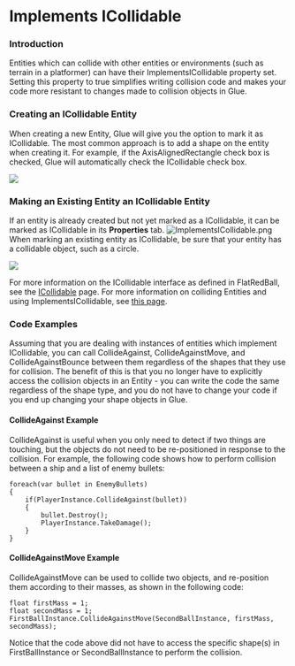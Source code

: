 # Implements ICollidable

### Introduction

Entities which can collide with other entities or environments (such as terrain in a platformer) can have their ImplementsICollidable property set. Setting this property to true simplifies writing collision code and makes your code more resistant to changes made to collision objects in Glue.

### Creating an ICollidable Entity

When creating a new Entity, Glue will give you the option to mark it as ICollidable. The most common approach is to add a shape on the entity when creating it. For example, if the AxisAlignedRectangle check box is checked, Glue will automatically check the ICollidable check box.

![](../../.gitbook/assets/2021-02-img\_60390a9d377a3.png)

### Making an Existing Entity an ICollidable Entity

If an entity is already created but not yet marked as a ICollidable, it can be marked as ICollidable in its **Properties** tab. ![ImplementsICollidable.png](../../.gitbook/assets/migrated\_media-ImplementsICollidable.png) When marking an existing entity as ICollidable, be sure that your entity has a collidable object, such as a circle.

![](../../.gitbook/assets/2021-02-img\_6039252b279e9.png)

For more information on the ICollidable interface as defined in FlatRedBall, see the [ICollidable](../../frb/docs/index.php) page. For more information on colliding Entities and using ImplementsICollidable, see [this page](broken-reference).

### Code Examples

Assuming that you are dealing with instances of entities which implement ICollidable, you can call CollideAgainst, CollideAgainstMove, and CollideAgainstBounce between them regardless of the shapes that they use for collision. The benefit of this is that you no longer have to explicitly access the collision objects in an Entity - you can write the code the same regardless of the shape type, and you do not have to change your code if you end up changing your shape objects in Glue.

#### CollideAgainst Example

CollideAgainst is useful when you only need to detect if two things are touching, but the objects do not need to be re-positioned in response to the collision. For example, the following code shows how to perform collision between a ship and a list of enemy bullets:

```lang:c#
foreach(var bullet in EnemyBullets)
{
    if(PlayerInstance.CollideAgainst(bullet))
    {
        bullet.Destroy();
        PlayerInstance.TakeDamage();
    }
}
```

#### CollideAgainstMove Example

CollideAgainstMove can be used to collide two objects, and re-position them according to their masses, as shown in the following code:

```
float firstMass = 1;
float secondMass = 1;
FirstBallInstance.CollideAgainstMove(SecondBallInstance, firstMass, secondMass);
```

Notice that the code above did not have to access the specific shape(s) in FirstBallInstance or SecondBallInstance to perform the collision.
